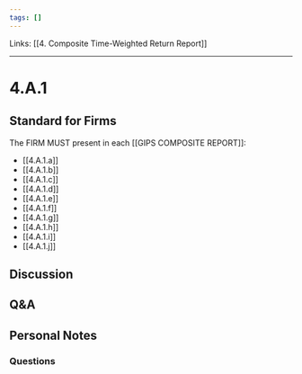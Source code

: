 ```yaml
---
tags: []
---
```

Links: [[4. Composite Time-Weighted Return Report]]
___
# 4.A.1
## Standard for Firms
The FIRM MUST present in each [[GIPS COMPOSITE REPORT]]:
- [[4.A.1.a]]
- [[4.A.1.b]]
- [[4.A.1.c]]
- [[4.A.1.d]]
- [[4.A.1.e]]
- [[4.A.1.f]]
- [[4.A.1.g]]
- [[4.A.1.h]]
- [[4.A.1.i]]
- [[4.A.1.j]]
## Discussion
## Q&A

## Personal Notes

### Questions